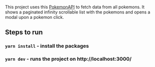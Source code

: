 This project uses this [PokemonAPI](https://pokeapi.co/docs/v2) to fetch data from all pokemons. It shows a paginated infinity scrollable list with the pokemons and opens a modal upon a pokemon click.

## Steps to run

### `yarn install` - install the packages
### `yarn dev` - runs the project on http://localhost:3000/
